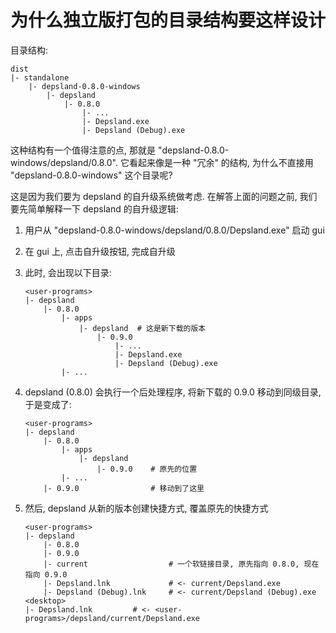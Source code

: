 # 为什么独立版打包的目录结构要这样设计

目录结构:

```
dist
|- standalone
    |- depsland-0.8.0-windows
        |- depsland
            |- 0.8.0
                |- ...
                |- Depsland.exe
                |- Depsland (Debug).exe
```

这种结构有一个值得注意的点, 那就是 "depsland-0.8.0-windows/depsland/0.8.0". 它看起来像是一种 "冗余" 的结构, 为什么不直接用 "depsland-0.8.0-windows" 这个目录呢?

这是因为我们要为 depsland 的自升级系统做考虑. 在解答上面的问题之前, 我们要先简单解释一下 depsland 的自升级逻辑:

1. 用户从 "depsland-0.8.0-windows/depsland/0.8.0/Depsland.exe" 启动 gui
2. 在 gui 上, 点击自升级按钮, 完成自升级
3. 此时, 会出现以下目录:

    ```
    <user-programs>
    |- depsland
        |- 0.8.0
            |- apps
                |- depsland  # 这是新下载的版本
                    |- 0.9.0
                        |- ...
                        |- Depsland.exe
                        |- Depsland (Debug).exe
            |- ...
    ```

4. depsland (0.8.0) 会执行一个后处理程序, 将新下载的 0.9.0 移动到同级目录, 于是变成了:

    ```
    <user-programs>
    |- depsland
        |- 0.8.0
            |- apps
                |- depsland
                    |- 0.9.0    # 原先的位置
            |- ...
        |- 0.9.0                # 移动到了这里
    ```

5. 然后, depsland 从新的版本创建快捷方式, 覆盖原先的快捷方式

    ```
    <user-programs>
    |- depsland
        |- 0.8.0
        |- 0.9.0
        |- current                  # 一个软链接目录, 原先指向 0.8.0, 现在指向 0.9.0
        |- Depsland.lnk             # <- current/Depsland.exe
        |- Depsland (Debug).lnk     # <- current/Depsland (Debug).exe
    <desktop>
    |- Depsland.lnk         # <- <user-programs>/depsland/current/Depsland.exe
    ```

